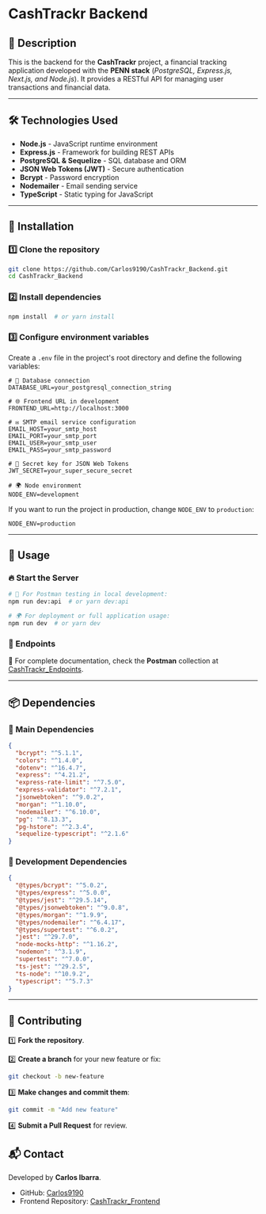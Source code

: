 # CashTrackr Backend

## 📌 Description

This is the backend for the **CashTrackr** project, a financial tracking application developed with the **PENN stack** (_PostgreSQL, Express.js, Next.js, and Node.js_). It provides a RESTful API for managing user transactions and financial data.

---

## 🛠 Technologies Used

- **Node.js** - JavaScript runtime environment
- **Express.js** - Framework for building REST APIs
- **PostgreSQL & Sequelize** - SQL database and ORM
- **JSON Web Tokens (JWT)** - Secure authentication
- **Bcrypt** - Password encryption
- **Nodemailer** - Email sending service
- **TypeScript** - Static typing for JavaScript

---

## 🚀 Installation

### 1️⃣ Clone the repository

```bash
git clone https://github.com/Carlos9190/CashTrackr_Backend.git
cd CashTrackr_Backend
```

### 2️⃣ Install dependencies

```bash
npm install  # or yarn install
```

### 3️⃣ Configure environment variables

Create a `.env` file in the project's root directory and define the following variables:

```env
# 🔗 Database connection
DATABASE_URL=your_postgresql_connection_string

# 🌐 Frontend URL in development
FRONTEND_URL=http://localhost:3000

# ✉️ SMTP email service configuration
EMAIL_HOST=your_smtp_host
EMAIL_PORT=your_smtp_port
EMAIL_USER=your_smtp_user
EMAIL_PASS=your_smtp_password

# 🔑 Secret key for JSON Web Tokens
JWT_SECRET=your_super_secure_secret

# 🌍 Node environment
NODE_ENV=development
```

If you want to run the project in production, change `NODE_ENV` to `production`:

```env
NODE_ENV=production
```

---

## 📌 Usage

### 🔥 Start the Server

```bash
# 🚀 For Postman testing in local development:
npm run dev:api  # or yarn dev:api

# 🌍 For deployment or full application usage:
npm run dev  # or yarn dev
```

### 🔗 Endpoints

📄 For complete documentation, check the **Postman** collection at [CashTrackr_Endpoints](https://documenter.getpostman.com/view/29810403/2sB2cPjkTt).

---

## 📦 Dependencies

### 📌 Main Dependencies

```json
{
  "bcrypt": "^5.1.1",
  "colors": "^1.4.0",
  "dotenv": "^16.4.7",
  "express": "^4.21.2",
  "express-rate-limit": "^7.5.0",
  "express-validator": "^7.2.1",
  "jsonwebtoken": "^9.0.2",
  "morgan": "^1.10.0",
  "nodemailer": "^6.10.0",
  "pg": "^8.13.3",
  "pg-hstore": "^2.3.4",
  "sequelize-typescript": "^2.1.6"
}
```

### 🔧 Development Dependencies

```json
{
  "@types/bcrypt": "^5.0.2",
  "@types/express": "^5.0.0",
  "@types/jest": "^29.5.14",
  "@types/jsonwebtoken": "^9.0.8",
  "@types/morgan": "^1.9.9",
  "@types/nodemailer": "^6.4.17",
  "@types/supertest": "^6.0.2",
  "jest": "^29.7.0",
  "node-mocks-http": "^1.16.2",
  "nodemon": "^3.1.9",
  "supertest": "^7.0.0",
  "ts-jest": "^29.2.5",
  "ts-node": "^10.9.2",
  "typescript": "^5.7.3"
}
```

---

## 🤝 Contributing

1️⃣ **Fork the repository**.

2️⃣ **Create a branch** for your new feature or fix:

```bash
git checkout -b new-feature
```

3️⃣ **Make changes and commit them**:

```bash
git commit -m "Add new feature"
```

4️⃣ **Submit a Pull Request** for review.

## 📬 Contact

Developed by **Carlos Ibarra**.

- GitHub: [Carlos9190](https://github.com/Carlos9190)
- Frontend Repository: [CashTrackr_Frontend](https://github.com/Carlos9190/CashTrackr_Frontend)
